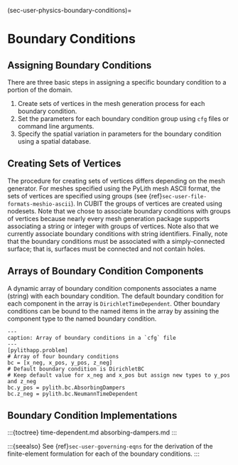(sec-user-physics-boundary-conditions)=
# Boundary Conditions

## Assigning Boundary Conditions

There are three basic steps in assigning a specific boundary condition to a portion of the domain.

1. Create sets of vertices in the mesh generation process for each boundary condition.
2. Set the parameters for each boundary condition group using `cfg` files or command line arguments.
3. Specify the spatial variation in parameters for the boundary condition using a spatial database.

## Creating Sets of Vertices

The procedure for creating sets of vertices differs depending on the mesh generator.
For meshes specified using the PyLith mesh ASCII format, the sets of vertices are specified using groups (see {ref}`sec-user-file-formats-meshio-ascii`).
In CUBIT the groups of vertices are created using nodesets.
Note that we chose to associate boundary conditions with groups of vertices because nearly every mesh generation package supports associating a string or integer with groups of vertices.
Note also that we currently associate boundary conditions with string identifiers.
Finally, note that the boundary conditions must be associated with a simply-connected surface;
that is, surfaces must be connected and not contain holes.

## Arrays of Boundary Condition Components

A dynamic array of boundary condition components associates a name (string) with each boundary condition. The default boundary condition for each component in the array is `DirichletTimeDependent`.
Other boundary conditions can be bound to the named items in the array by assining the component type to the named boundary condition.

```{code-block} cfg
---
caption: Array of boundary conditions in a `cfg` file
---
[pylithapp.problem]
# Array of four boundary conditions
bc = [x_neg, x_pos, y_pos, z_neg]
# Default boundary condition is DirichletBC
# Keep default value for x_neg and x_pos but assign new types to y_pos and z_neg
bc.y_pos = pylith.bc.AbsorbingDampers
bc.z_neg = pylith.bc.NeumannTimeDependent
```

## Boundary Condition Implementations

:::{toctree}
time-dependent.md
absorbing-dampers.md
:::

:::{seealso}
See {ref}`sec-user-governing-eqns` for the derivation of the finite-element formulation for each of the boundary conditions.
:::
